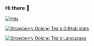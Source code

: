 ### Hi there 👋

[![Hits](https://hits.seeyoufarm.com/api/count/incr/badge.svg?url=https%3A%2F%2Fgithub.com%2Fstrawberryoolongtea&count_bg=%239CC8C6&title_bg=%236667AB&icon=github.svg&icon_color=%23E7E7E7&title=Hits&edge_flat=false)](https://hits.seeyoufarm.com)

<!--
[![Strawberry Oolong Tea's GitHub stats](https://github-readme-stats.vercel.app/api?username=strawberryoolongtea&count_private=true&bg_color=60,6667ab,9369a8&show_icons=true&title_color=9cc8c6&text_color=e3c1c1&icon_color=e3c1c1&theme=tokyonight&locale=en)](https://github.com/strawberryoolongtea/github-readme-stats)
-->

[![Strawberry Oolong Tea's GitHub stats](https://github-readme-stats.vercel.app/api?username=strawberryoolongtea&count_private=true&show_icons=true&theme=tokyonight&locale=en)](https://github.com/strawberryoolongtea/github-readme-stats)

[![Strawberry Oolong Tea's Languages](https://github-readme-stats.vercel.app/api/top-langs/?username=strawberryoolongtea&custom_title=Strawberry%20Oolong%20Tea%27s%20Languages&layout=compact&theme=tokyonight&locale=en)](https://github.com/strawberryoolongtea/github-readme-stats)

<!--
**strawberryoolongtea/strawberryoolongtea** is a ✨ _special_ ✨ repository because its `README.md` (this file) appears on your GitHub profile.

Here are some ideas to get you started:

- 🔭 I’m currently working on ...
- 🌱 I’m currently learning ...
- 👯 I’m looking to collaborate on ...
- 🤔 I’m looking for help with ...
- 💬 Ask me about ...
- 📫 How to reach me: ...
- 😄 Pronouns: ...
- ⚡ Fun fact: ...
-->
